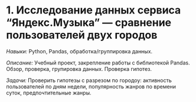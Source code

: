 # 1. Исследование данных сервиса “Яндекс.Музыка” — сравнение пользователей двух городов
*Навыки:*
Python, Pandas, обработка/группировка данных.

*Описание:*
Учебный проект, закрепление работы с библиотекой Pandas. Обзор, проверка, групировка данных. Проверка гипотез.

*Задачи:*
Проверить гипотезы с разрезом по городоу: активность пользователей по дням недели, популярность жанров по времени суток, предпочтительные жанры.
